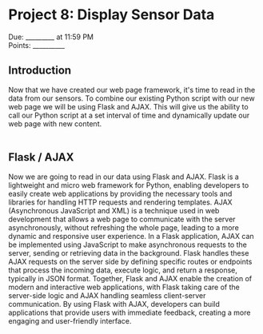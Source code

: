 
# Project 8: Display Sensor Data
Due: _________ at 11:59 PM <br>
Points: __________


## Introduction
Now that we have created our web page framework, it's time to read in the data from our sensors. To combine our existing Python script with our new web page we will be using Flask and AJAX. This will give us the ability to call our Python script at a set interval of time and dynamically update our web page with new content.
<br><br>
## Flask / AJAX
Now we are going to read in our data using Flask and AJAX. Flask is a lightweight and micro web framework for Python, enabling developers to easily create web applications by providing the necessary tools and libraries for handling HTTP requests and rendering templates. AJAX (Asynchronous JavaScript and XML) is a technique used in web development that allows a web page to communicate with the server asynchronously, without refreshing the whole page, leading to a more dynamic and responsive user experience. In a Flask application, AJAX can be implemented using JavaScript to make asynchronous requests to the server, sending or retrieving data in the background. Flask handles these AJAX requests on the server side by defining specific routes or endpoints that process the incoming data, execute logic, and return a response, typically in JSON format. Together, Flask and AJAX enable the creation of modern and interactive web applications, with Flask taking care of the server-side logic and AJAX handling seamless client-server communication. By using Flask with AJAX, developers can build applications that provide users with immediate feedback, creating a more engaging and user-friendly interface.



























